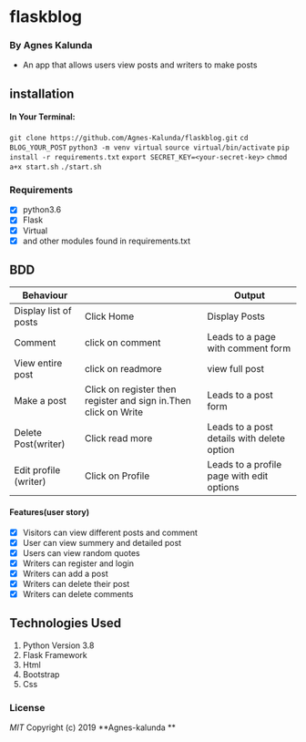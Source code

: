 # flaskblog

### By Agnes Kalunda
- An app that allows users view posts and writers to make posts

## installation
 #### In Your Terminal:
```git clone https://github.com/Agnes-Kalunda/flaskblog.git```
```cd BLOG_YOUR_POST```
```python3 -m venv virtual```
```source virtual/bin/activate```
```pip install -r requirements.txt```
```export SECRET_KEY=<your-secret-key>```
```chmod a+x start.sh```
```./start.sh```
### Requirements
- [x] python3.6
- [x] Flask
- [x] Virtual
- [x] and other modules found in requirements.txt
## BDD
| Behaviour           |           |   Output        |
|--------------------|------------|-----------------|
| Display list of posts | Click Home|Display Posts|
| Comment | click on comment |Leads to a page with comment form|
| View entire post|click on readmore| view full post |
| Make a post|Click on register then register and sign in.Then click on Write| Leads to a post form|
| Delete Post(writer)|Click read more | Leads to a post details with delete option|
| Edit profile (writer)|Click on Profile | Leads to a profile page with edit options|
#### Features(user story)
- [x] Visitors can view different posts and comment
- [x] User can view summery and detailed post
- [x] Users can view random quotes
- [x] Writers can register and login
- [x] Writers can add a post
- [x] Writers can delete their post
- [x] Writers can delete comments
## Technologies Used
1. Python Version 3.8
2. Flask Framework
3. Html
4. Bootstrap
5. Css
### License
*MIT*
Copyright (c) 2019 **Agnes-kalunda **
